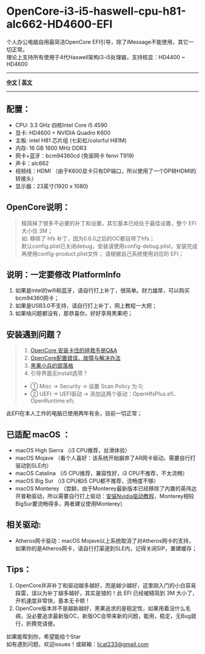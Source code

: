# OpenCore-i3-i5-haswell-cpu-h81-alc662-HD4600-EFI
个人办公电脑自用最简洁OpenCore EFI引导，除了iMessage不能使用，其它一切正常。  
理论上支持所有使用于4代Haswell架构i3-i5处理器，支持核显：HD4400 ~ HD4600  

----

**[中文](https://github.com/licat233/EFI-OpenCore-i3-i5-haswell-cpu-h81-alc662-HD4600/blob/main/README-zh.md) | [英文](https://github.com/licat233/EFI-OpenCore-i3-i5-haswell-cpu-h81-alc662-HD4600/blob/main/README.md)**

----

## 配置：
* CPU: 3.3 GHz 四核Intel Core i5 4590  
* 显卡: HD4600 + NVIDIA Quadro K600 
* 主板: intel H81 芯片组 (七彩虹/colorful H81M)   
* 内存: 16 GB 1600 MHz DDR3  
* 网卡+蓝牙：bcm94360cd (免驱网卡 fenvi T919)  
* 声卡：alc662  
* 视频线：HDMI （由于K600显卡只有DP端口，所以使用了一个DP转HDMI的转接头）  
* 显示器：23英寸(1920 x 1080)  


## OpenCore说明：

> 精简掉了很多不必要的补丁和设置，其它基本已经处于最佳设置，整个 EFI 大小仅 3M；  
> 如: 移除了 hfs 补丁，因为0.6.0之后的OC都自带了hfs；  
> 默认config.plist已关闭debug，安装请使用config-debug.plist，安装完成再使用config-product.plist文件；
> 请根据自己系统使用对应的 EFI；


## 说明：一定要修改 PlatformInfo  

1. 如果是intel的wifi和蓝牙，请自行打上补丁，很简单。财力雄厚，可以购买bcm94360网卡；
2. 如果是USB3.0不支持，请自行打上补丁，网上教程一大把；
3. 如果啥问题都没有，那恭喜你，好好享用黑果吧；

## 安装遇到问题？

> 1. [OpenCore 安装卡住的拯救手册Q&A](https://heipg.cn/tutorial/opencore-install-errors-handbook.html)
> 2. [OpenCore配置错误、故障与解决办法](https://shuiyunxc.github.io/2020/04/06/Faults/index)
> 3. [黑果小兵的部落格](https://blog.daliansky.net/)
> 4. 引导界面无install选项？  
> * ①  Misc -> Security -> 设置 Scan Policy 为 0;
> * ②  UEFI -> UEFI驱动 -> 添加这两个驱动：OpenHfsPlus.efi、OpenRuntime.efi;

此EFI在本人工作的电脑已使用两年有余，目前一切正常；

## 已适配 macOS ：  
  - macOS High Sierra （i3 CPU推荐，丝滑体验）
  - macOS Mojave （看个人喜好：该系统开始摒弃了AR网卡驱动，需要自行打驱动到SLE内）
  - macOS Catalina （i5 CPU推荐，兼容性好，i3 CPU不推荐，不太流畅）
  - macOS Big Sur （i3 CPU和i5 CPU都不推荐，流畅度不够）
  - macOS Monterey （尝鲜，由于Monterey最新版本已经移除了内置的英伟达开普勒驱动，所以需要自行打上驱动：[安装Nvidia驱动教程](https://github.com/chris1111/Geforce-Kepler-patcher)，Monterey相较BigSur要流畅得多，两者建议使用Monterey）

## 相关驱动:  
* Atheros网卡驱动：macOS Mojave以上系统取消了对Atheros网卡的支持，如果你的是Atheros网卡，请自行打渠道到SLE内，记得关闭SIP，重建缓存；

## Tips：  
1.  OpenCore并非补丁和驱动越多越好，而是越少越好，这里刚入门的小白容易踩雷，误以为补丁越多越好，其实是错的！此 EFI 已经被精简到 3M 大小了，开机速度非常快，基本无卡顿！  
2.  OpenCore版本并不是越新越好，黑果追求的是稳定性，如果用着没什么毛病，没必要追求最新版OC，新版OC会带来新的问题，能用，稳定，无Bug就行，折腾党请便。  

如果能帮到你，希望能给个Star  
如有遇到问题，欢迎issues！或邮箱：licat233@gmail.com
